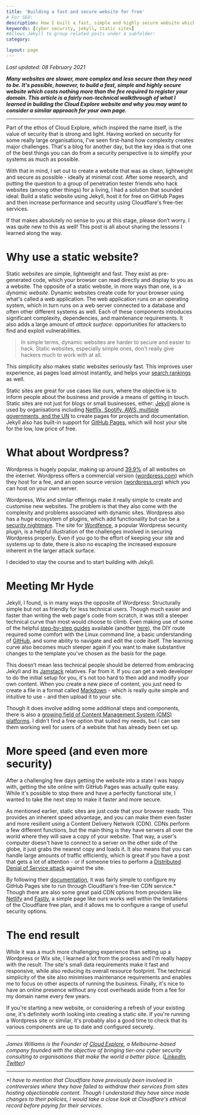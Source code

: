 ```yaml
---
title: 'Building a fast and secure website for free'
# For SEO:
description: How I built a fast, simple and highly secure website which cost nothing more than the fee required to register the domain
keywords: [cyber security, jekyll, static sites]
#Allows Jekyll to group related posts under a subfolder:
category:

layout: page
---
```


_Last updated: 08 February 2021_

**_Many websites are slower, more complex and less secure than they need to be. It's possible, however, to build a fast, simple and highly secure website which costs nothing more than the fee required to register your domain. This article is a fairly non-technical walkthrough of what I learned in building the Cloud Explore website and why you may want to consider a similar approach for your own page._**

---

Part of the ethos of Cloud Explore, which inspired the name itself, is the value of security that is strong and light. Having worked on security for some really large organisations, I've seen first-hand how complexity creates major challenges. That's a blog for another day, but the key idea is that one of the best things you can do from a security perspective is to simplify your systems as much as possible.

With that in mind, I set out to create a website that was as clean, lightweight and secure as possible - ideally at minimal cost. After some research, and putting the question to a group of penetration tester friends who hack websites (among other things) for a living, I had a solution that sounded ideal: Build a static website using Jekyll, host it for free on GitHub Pages and then increase performance and security using Cloudflare's free-tier services.

If that makes absolutely no sense to you at this stage, please don’t worry. I was quite new to this as well! This post is all about sharing the lessons I learned along the way.

# Why use a static website?

Static websites are simple, lightweight and fast. They exist as pre-generated code, which your browser can read directly and display to you as a website. The opposite of a static website, in more ways than one, is a _dynamic website_. Dynamic websites create code for your browser using what's called a web application. The web application runs on an operating system, which in turn runs on a web server connected to a database and often other different systems as well. Each of these components introduces significant complexity, dependencies, and maintenance requirements. It also adds a large amount of  _attack surface_: opportunities for attackers to find and exploit vulnerabilities.

> In simple terms, dynamic websites are harder to secure and easier to hack. Static websites, especially simple ones, don't really give hackers much to work with at all.

This simplicity also makes static websites seriously fast. This improves user experience, as pages load almost instantly, and helps your [search rankings](https://developers.google.com/search/blog/2010/04/using-site-speed-in-web-search-ranking) as well.

Static sites are great for use cases like ours, where the objective is to inform people about the business and provide a means of getting in touch. Static sites are not just for blogs or small businesses, either: [Jekyll](https://jekyllrb.com/) alone is used by organisations including [Netflix, Spotify, AWS, multiple governments, and the UN](https://jekyllrb.com/showcase/) to create pages for projects and documentation. Jekyll also has built-in support for [GitHub Pages](https://docs.github.com/en/github-ae@latest/github/working-with-github-pages/about-github-pages-and-jekyll), which will host your site for the low, low price of free.

# What about Wordpress?

Wordpress is hugely popular, making up around [39.9%](https://w3techs.com/technologies/details/cm-wordpress) of all websites on the internet. Wordpress offers a commercial version ([wordpress.com](https://wordpress.com/)) which they host for a fee, and an open source version ([wordpress.org](https://wordpress.org/)) which you can host on your own server.

Wordpress, Wix and similar offerings make it really simple to create and customise new websites. The problem is that they also come with the complexity and problems associated with dynamic sites. Wordpress also has a huge ecosystem of plugins, which add functionality but can be a [security nightmare](https://www.zdnet.com/article/pirated-themes-and-plugins-are-the-most-widespread-threat-to-wordpress-sites/). The site for [Wordfence](https://www.wordfence.com/), a popular Wordpress security plugin, is a helpful illustration of the challenges involved in securing Wordpress properly. Even if you go to the effort of keeping your site and systems up to date, there is also no escaping the increased exposure inherent in the larger attack surface.

I decided to stay the course and to start building with Jekyll.

# Meeting Mr Hyde

Jekyll, I found, is in many ways the opposite of Wordpress: Structurally simple but not as friendly for less technical users. Though much easier and faster than writing the web page's code from scratch, it was still a steeper technical curve than most would choose to climb. Even making use of some of the helpful [step-by-step guides](https://jekyllrb.com/docs/step-by-step/01-setup/) available (another [here](http://jmcglone.com/guides/github-pages/)), the DIY route required some comfort with the Linux command line, a basic understanding of [GitHub](https://github.com/), and some ability to navigate and edit the code itself. The learning curve also becomes much steeper again if you want to make substantive changes to the template you've chosen as the basis for the page.

This doesn’t mean less technical people should be deterred from embracing Jekyll and its [Jamstack](https://jamstack.org/what-is-jamstack/) relatives. Far from it. If you can get a web developer to do the initial setup for you, it's not too hard to then add and modify your own content. When you create a new piece of content, you just need to create a file in a format called [Markdown](https://www.markdownguide.org/) - which is really quite simple and intuitive to use - and then upload it to your site.

Though it does involve adding some additional steps and components, there is also a [growing field of Content Management System (CMS) platforms](https://jamstack.org/headless-cms/). I didn't find a free option that suited my needs, but I can see them working well for users of a website that has already been set up.

# More speed (and even more security)

After a challenging few days getting the website into a state I was happy with, getting the site online with GitHub Pages was actually quite easy. While it's possible to stop there and have a perfectly functional site, I wanted to take the next step to make it faster and more secure.

As mentioned earlier, static sites are just code that your browser reads. This provides an inherent speed advantage, and you can make them even faster and more resilient using a Content Delivery Network (CDN). CDNs perform a few different functions, but the main thing is they have servers all over the world where they will save a copy of your website. That way, a user's computer doesn't have to connect to a server on the other side of the globe, it just grabs the nearest copy and loads it. It also means that you can handle large amounts of traffic efficiently, which is great if you have a post that gets a lot of attention - or if someone tries to perform a [Distributed Denial of Service attack](https://www.cyber.gov.au/acsc/view-all-content/threats/denial-service) against the site.

By following their [documentation](https://blog.cloudflare.com/secure-and-fast-github-pages-with-cloudflare/), it was fairly simple to configure my GitHub Pages site to run through Cloudflare's free-tier CDN service.* Though there are also some great paid CDN options from providers like [Netlify](https://www.netlify.com/) and [Fastly](https://www.fastly.com/), a simple page like ours works well within the limitations of the Cloudflare free plan, and it allows me to configure a range of useful security options.

# The end result

While it was a much more challenging experience than setting up a Wordpress or Wix site, I learned a lot from the process and I'm really happy with the result. The site's small data requirements make it fast and responsive, while also reducing its overall resource footprint. The technical simplicity of the site also minimises maintenance requirements and enables me to focus on other aspects of running the business. Finally, it's nice to have an online presence without any cost overheads aside from a fee for my domain name every few years.

If you're starting a new website, or considering a refresh of your existing one, it's definitely worth looking into creating a static site. If you're running a Wordpress site or similar, it's probably also a good time to check that its various components are up to date and configured securely.


---

_James Williams is the Founder of [Cloud Explore](https://cloudexplore.it), a Melbourne-based company founded with the objective of bringing tier-one cyber security consulting to organisations that make the world a better place. ([LinkedIn](https://www.linkedin.com/company/68947302), [Twitter](https://twitter.com/graphenesec))_

---

_*I have to mention that Cloudflare have previously been involved in controversies where they have failed to withdraw their services from sites hosting objectionable content. Though I understand they have since made changes to their policies, I would take a close look at Cloudflare's ethical record before paying for their services._